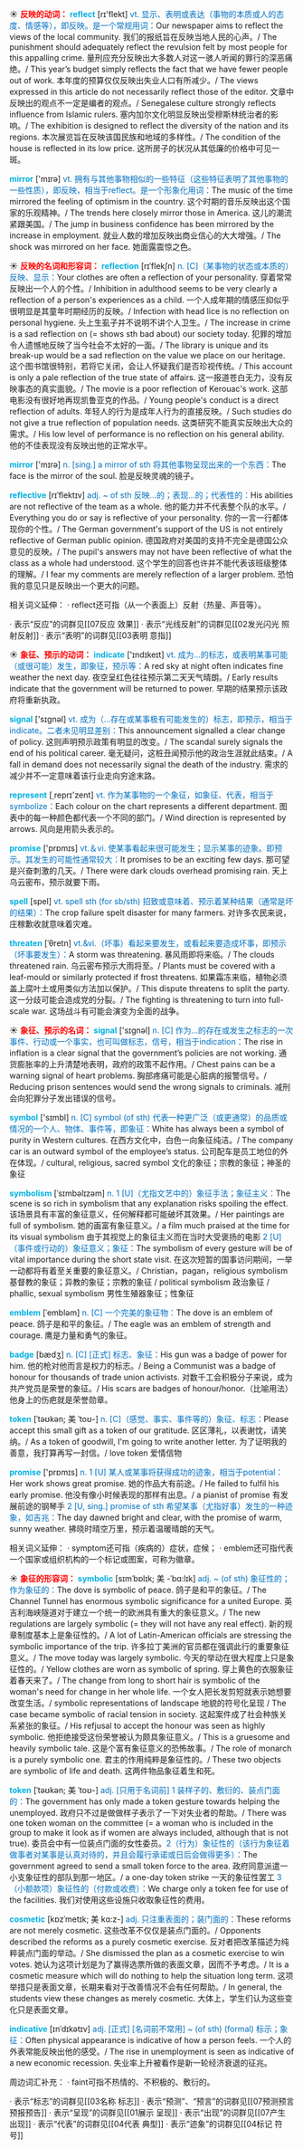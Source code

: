 ☀ <font color="red">**反映的动词：**</font>
<font color="sky blue">**reflect**</font> [rɪ'flekt] 
<font color="#0070c0">vt. 显示、表明或表达（事物的本质或人的态度、情感等），即反映。是一个常规用词：</font>Our newspaper aims to reflect the views of the local community. 我们的报纸旨在反映当地人民的心声。/ The punishment should adequately reflect the revulsion felt by most people for this appalling crime. 量刑应充分反映出大多数人对这一骇人听闻的罪行的深恶痛绝。/ This year’s budget simply reflects the fact that we have fewer people out of work. 本年度的预算仅仅反映出失业人口有所减少。/ The views expressed in this article do not necessarily reflect those of the editor. 文章中反映出的观点不一定是编者的观点。/ Senegalese culture strongly reflects influence from Islamic rulers. 塞内加尔文化明显反映出受穆斯林统治者的影响。/ The exhibition is designed to reflect the diversity of the nation and its regions. 本次展览旨在反映该国民族和地域的多样性。/ The condition of the house is reflected in its low price. 这所房子的状况从其低廉的价格中可见一斑。

<font color="sky blue">**mirror**</font> ['mɪrə] 
<font color="#0070c0">vt. 拥有与其他事物相似的一些特征（这些特征表明了其他事物的一些性质），即反映，相当于reflect。是一个形象化用词：</font>The music of the time mirrored the feeling of optimism in the country. 这个时期的音乐反映出这个国家的乐观精神。/ The trends here closely mirror those in America. 这儿的潮流紧跟美国。/ The jump in business confidence has been mirrored by the increase in employment. 就业人数的增加反映出商业信心的大大增强。/ The shock was mirrored on her face. 她面露震惊之色。

☀ <font color="red">**反映的名词和形容词：**</font>
<font color="sky blue">**reflection**</font> [rɪˈflekʃn]
<font color="#0070c0">n. [C]（某事物的状态或本质的）反映、显示：</font>Your clothes are often a reflection of your personality. 穿着常常反映出一个人的个性。/ Inhibition in adulthood seems to be very clearly a reflection of a person's experiences as a child. 一个人成年期的情感压抑似乎很明显是其童年时期经历的反映。/ Infection with head lice is no reflection on personal hygiene. 头上生虱子并不说明不讲个人卫生。/ The increase in crime is a sad reflection on (= shows sth bad about) our society today. 犯罪的增加令人遗憾地反映了当今社会不太好的一面。/ The library is unique and its break-up would be a sad reflection on the value we place on our heritage. 这个图书馆很特别，若将它关闭，会让人怀疑我们是否珍视传统。/ This account is only a pale reflection of the true state of affairs. 这一报道苍白无力，没有反映事态的真实面貌。/ The movie is a poor reflection of Kerouac's work. 这部电影没有很好地再现凯鲁亚克的作品。/ Young people's conduct is a direct reflection of adults. 年轻人的行为是成年人行为的直接反映。/ Such studies do not give a true reflection of population needs. 这类研究不能真实反映出大众的需求。/ His low level of performance is no reflection on his general ability. 他的不佳表现没有反映出他的正常水平。

<font color="sky blue">**mirror**</font> ['mɪrə] 
<font color="#0070c0">n. [sing.] a mirror of sth 将其他事物呈现出来的一个东西：</font>The face is the mirror of the soul. 脸是反映灵魂的镜子。
           
<font color="sky blue">**reflective**</font> [rɪˈflektɪv]
<font color="#0070c0">adj. ~ of sth 反映…的；表现…的；代表性的：</font>His abilities are not reflective of the team as a whole. 他的能力并不代表整个队的水平。/ Everything you do or say is reflective of your personality. 你的一言一行都体现你的个性。/ The German government's support of the US is not entirely reflective of German public opinion. 德国政府对美国的支持不完全是德国公众意见的反映。/ The pupil's answers may not have been reflective of what the class as a whole had understood. 这个学生的回答也许并不能代表该班级整体的理解。/ I fear my comments are merely reflection of a larger problem. 恐怕我的意见只是反映出一个更大的问题。

相关词义延伸：
· reflect还可指（从一个表面上）反射（热量、声音等）。

· 表示“反应”的词群见[[07反应 效果]]
· 表示“光线反射”的词群见[[02发光闪光 照射反射]]
· 表示“表明”的词群见[[03表明 意指]]

☀ <font color="red">**象征、预示的动词：**</font>
<font color="sky blue">**indicate**</font> ['ɪndɪkeɪt] 
<font color="#0070c0">vt. 成为…的标志，或表明某事可能（或很可能）发生，即象征，预示等：</font>A red sky at night often indicates fine weather the next day. 夜空呈红色往往预示第二天天气晴朗。/ Early results indicate that the government will be returned to power. 早期的结果预示该政府将重新执政。

<font color="sky blue">**signal**</font> ['sɪɡnəl] 
<font color="#0070c0">vt. 成为（…存在或某事极有可能发生的）标志，即预示，相当于indicate。二者未见明显差别：</font>This announcement signalled a clear change of policy. 这则声明预示政策有明显的改变。/ The scandal surely signals the end of his political career. 毫无疑问，这桩丑闻预示他的政治生涯就此结束。/ A fall in demand does not necessarily signal the death of the industry. 需求的减少并不一定意味着该行业走向穷途末路。

<font color="sky blue">**represent**</font> [͵reprɪ'zent] 
<font color="#0070c0">vt. 作为某事物的一个象征，如象征、代表，相当于symbolize：</font>Each colour on the chart represents a different department. 图表中的每一种颜色都代表一个不同的部门。/ Wind direction is represented by arrows. 风向是用箭头表示的。

<font color="sky blue">**promise**</font> ['prɒmɪs] 
<font color="#0070c0">vt.＆vi. 使某事看起来很可能发生；显示某事的迹象。即预示。其发生的可能性通常较大：</font>It promises to be an exciting few days. 那可望是兴奋刺激的几天。/ There were dark clouds overhead promising rain. 天上乌云密布，预示就要下雨。

<font color="sky blue">**spell**</font> [spel] 
<font color="#0070c0">vt. spell sth (for sb/sth) 招致或意味着、预示着某种结果（通常是坏的结果）：</font>The crop failure spelt disaster for many farmers. 对许多农民来说，庄稼歉收就意味着灾难。
           
<font color="sky blue">**threaten**</font> [ˈθretn]
<font color="#0070c0">vt.&vi.（坏事）看起来要发生，或看起来要造成坏事，即预示（坏事要发生）：</font>A storm was threatening. 暴风雨即将来临。/ The clouds threatened rain. 乌云密布预示大雨将至。/ Plants must be covered with a leaf-mould or similarly protected if frost threatens. 如果霜冻来临，植物必须盖上腐叶土或用类似方法加以保护。/ This dispute threatens to split the party. 这一分歧可能会造成党的分裂。/ The fighting is threatening to turn into full-scale war. 这场战斗有可能会演变为全面的战争。

☀ <font color="red">**象征、预示的名词：**</font>
<font color="sky blue">**signal**</font> ['sɪɡnəl] 
<font color="#0070c0">n. [C] 作为…的存在或发生之标志的一次事件、行动或一个事实，也可叫做标志，信号，相当于indication：</font>The rise in inflation is a clear signal that the government’s policies are not working. 通货膨胀率的上升清楚地表明，政府的政策不起作用。/ Chest pains can be a warning signal of heart problems. 胸部疼痛可能是心脏病的报警信号。/ Reducing prison sentences would send the wrong signals to criminals. 减刑会向犯罪分子发出错误的信号。

<font color="sky blue">**symbol**</font> ['sɪmbl] 
<font color="#0070c0">n. [C] symbol (of sth) 代表一种更广泛（或更通常）的品质或情况的一个人、物体、事件等，即象征：</font>White has always been a symbol of purity in Western cultures. 在西方文化中，白色一向象征纯洁。/ The company car is an outward symbol of the employee’s status. 公司配车是员工地位的外在体现。/ cultural, religious, sacred symbol 文化的象征；宗教的象征；神圣的象征
           
<font color="sky blue">**symbolism**</font> [ˈsɪmbəlɪzəm]
<font color="#0070c0">n. 1 [U]（尤指文艺中的）象征手法；象征主义：</font>The scene is so rich in symbolism that any explanation risks spoiling the effect. 该场景具有丰富的象征意义，任何解释都可能破坏其效果。/ Her paintings are full of symbolism. 她的画富有象征意义。/ a film much praised at the time for its visual symbolism 由于其视觉上的象征主义而在当时大受褒扬的电影 <font color="#0070c0">2 [U]（事件或行动的）象征意义；象征：</font>The symbolism of every gesture will be of vital importance during the short state visit. 在这次短暂的国事访问期间，一举一动都将有着至关重要的象征意义。/ Christian，pagan，religious symbolism 基督教的象征；异教的象征；宗教的象征 / political symbolism 政治象征 / phallic, sexual symbolism 男性生殖器象征；性象征

<font color="sky blue">**emblem**</font> [ˈembləm]
<font color="#0070c0">n. [C] 一个完美的象征物：</font>The dove is an emblem of peace. 鸽子是和平的象征。/ The eagle was an emblem of strength and courage. 鹰是力量和勇气的象征。
            
<font color="sky blue">**badge**</font> [bædʒ]
<font color="#0070c0">n. [C] [正式] 标志、象征：</font>His gun was a badge of power for him. 他的枪对他而言是权力的标志。/ Being a Communist was a badge of honour for thousands of trade union activists. 对数千工会积极分子来说，成为共产党员是荣誉的象征。/ His scars are badges of honour/honor.（比喻用法）他身上的伤疤就是荣誉勋章。

<font color="sky blue">**token**</font> [ˈtəʊkən; 美 ˈtoʊ-]
<font color="#0070c0">n. [C]（感觉、事实、事件等的）象征、标志：</font>Please accept this small gift as a token of our gratitude. 区区薄礼，以表谢忱，请笑纳。/ As a token of goodwill, I'm going to write another letter. 为了证明我的善意，我打算再写一封信。/ love token 爱情信物

<font color="sky blue">**promise**</font> ['prɒmɪs] 
<font color="#0070c0">n. 1 [U] 某人或某事将获得成功的迹象，相当于potential：</font>Her work shows great promise. 她的作品大有前途。/ He failed to fulfil his early promise. 他没有像小时候表现的那样有出息。/ a pianist of promise 有发展前途的钢琴手 <font color="#0070c0">2 [U, sing.] promise of sth 希望某事（尤指好事）发生的一种迹象，如吉兆：</font>The day dawned bright and clear, with the promise of warm, sunny weather. 拂晓时晴空万里，预示着温暖晴朗的天气。

相关词义延伸：
· symptom还可指（疾病的）症状，症候；
· emblem还可指代表一个国家或组织机构的一个标记或图案，可称为徽章。

☀ <font color="red">**象征的形容词：**</font>
<font color="sky blue">**symbolic**</font> [sɪmˈbɒlɪk; 美 -ˈbɑ:lɪk]
<font color="#0070c0">adj. ~ (of sth) 象征性的；作为象征的：</font>The dove is symbolic of peace. 鸽子是和平的象征。/ The Channel Tunnel has enormous symbolic significance for a united Europe. 英吉利海峡隧道对于建立一个统一的欧洲具有重大的象征意义。/ The new regulations are largely symbolic (= they will not have any real effect). 新的规章制度基本上是象征性的。/ A lot of Latin-American officials are stressing the symbolic importance of the trip. 许多拉丁美洲的官员都在强调此行的重要象征意义。/ The move today was largely symbolic. 今天的举动在很大程度上只是象征性的。/ Yellow clothes are worn as symbolic of spring. 穿上黄色的衣服象征着春天来了。/ The change from long to short hair is symbolic of the woman's need for change in her whole life. 一个女人把长发剪短就表示她想要改变生活。/ symbolic representations of landscape 地貌的符号化呈现 / The case became symbolic of racial tension in society. 这起案件成了社会种族关系紧张的象征。/ His refjusal to accept the honour was seen as highly symbolic. 他拒绝接受这份荣誉被认为颇具象征意义。/ This is a gruesome and heavily symbolic tale. 这是个富有象征意义的恐怖故事。/ The role of monarch is a purely symbolic one. 君主的作用纯粹是象征性的。/ These two objects are symbolic of life and death. 这两件物品象征着生和死。

<font color="sky blue">**token**</font> [ˈtəʊkən; 美 ˈtoʊ-]
<font color="#0070c0">adj. [只用于名词前] 1 装样子的、敷衍的、装点门面的：</font>The government has only made a token gesture towards helping the unemployed. 政府只不过是做做样子表示了一下对失业者的帮助。/ There was one token woman on the committee (= a woman who is included in the group to make it look as if women are always included, although that is not true). 委员会中有一位装点门面的女性委员。<font color="#0070c0">2（行为）象征性的（该行为象征着做事者对某事是认真对待的，并且会履行承诺或日后会做得更多）：</font>The government agreed to send a small token force to the area. 政府同意派遣一小支象征性的部队到那一地区。/ a one-day token strike 一天的象征性罢工 <font color="#0070c0">3（小额款项）象征性的（付款或收费）：</font>We charge only a token fee for use of the facilities. 我们对使用这些设施只收取象征性的费用。
                      
<font color="sky blue">**cosmetic**</font> [kɒzˈmetɪk; 美 kɑ:z-]
<font color="#0070c0">adj. 只注重表面的；装门面的：</font>These reforms are not merely cosmetic. 这些改革不仅仅是装点门面的。/ Opponents described the reforms as a purely cosmetic exercise. 反对者把改革描述为纯粹装点门面的举动。/ She dismissed the plan as a cosmetic exercise to win votes. 她认为这项计划是为了赢得选票所做的表面文章，因而不予考虑。/ It is a cosmetic measure which will do nothing to help the situation long term. 这项举措只是表面文章，长期来看对于改善情况不会有任何帮助。/ In general, the students view these changes as merely cosmetic. 大体上，学生们认为这些变化只是表面文章。

<font color="sky blue">**indicative**</font> [ɪnˈdɪkətɪv]
<font color="#0070c0">adj. [正式] [名词前不常用] ~ (of sth) (formal) 标示；象征：</font>Often physical appearance is indicative of how a person feels. 一个人的外表常能反映出他的感受。/ The rise in unemployment is seen as indicative of a new economic recession. 失业率上升被看作是新一轮经济衰退的征兆。

周边词汇补充：
· faint可指不热情的、不积极的、敷衍的。

· 表示“标志”的词群见[[03名称 标志]]
· 表示“预测”、“预言”的词群见[[07预测预言 预报预告]]
· 表示“呈现”的词群见[[01展示 呈现]]
· 表示“出现”的词群见[[07产生 出现]]
· 表示“代表”的词群见[[04代表 典型]]
· 表示“迹象”的词群见[[04标记 符号]]
